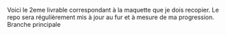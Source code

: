 Voici le 2eme livrable correspondant à la maquette que je dois recopier. Le repo sera régulièrement mis à jour au fur et à mesure de ma progression.
Branche principale
